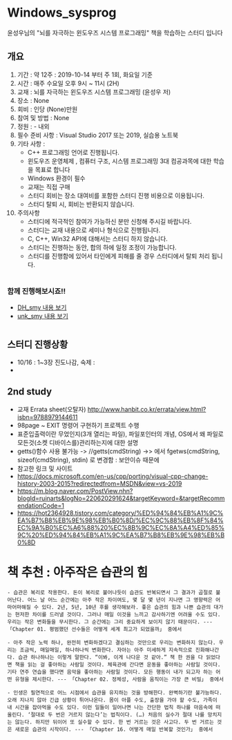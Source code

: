 # Windows_sysprog
윤성우님의 "뇌를 자극하는 윈도우즈 시스템 프로그래밍" 책을 학습하는 스터디 입니다
  ## 개요
   1. 기간 : 약 12주 : 2019-10-14 부터 주 1회, 화요일 기준
   2. 시간 : 매주 수요일 오후 9시 ~ 11시 (2H)
   3. 교재 : 뇌를 자극하는 윈도우즈 시스템 프로그래밍 (윤성우 저)
   4. 장소 : None 
   5. 회비 : 인당 (None)만원                         
   6. 참여 및 방법 : None
   7. 정원 : - 내외
   8. 필수 준비 사항 : Visual Studio 2017 또는 2019, 실습용 노트북
   9. 기타 사항 :
        - C++ 프로그래밍 언어로 진행됩니다.
        - 윈도우즈 운영체제 , 컴퓨터 구조, 시스템 프로그래밍 3대 컴공과목에 대한 학습을 목표로 합니다
        - Windows 환경이 필수
        - 교재는 직접 구매 
        - 스터디 회비는 장소 대여비를 포함한 스터디 진행 비용으로 이용됩니다.
        - 스터디 탈퇴 시, 회비는 반환되지 않습니다.     
   10. 주의사항
        - 스터디에 적극적인 참여가 가능하신 분만 신청해 주시길 바랍니다.
        - 스터디는 교재 내용으로 세미나 형식으로 진행됩니다. 
        - C, C++, Win32 API에 대해서는 스터디 하지 않습니다.
        - 스터디는 진행하는 동안, 합의 하에 일정 조정이 가능합니다.
        - 스터디를 진행함에 있어서 타인에게 피해를 줄 경우 스터디에서 탈퇴 처리 됩니다.  
 # 
 ### 함께 진행해보시죠!!
   - [DH_smy 내용 보기](/DH_smy.md)
   - [unk_smy 내용 보기](/unk_smy.md)
 #
 ## 스터디 진행상황
   - 10/16 : 1~3장 진도나감, 숙제 : 
   - 


 ## 2nd study
   - 교재 Errata sheet(오탈자) http://www.hanbit.co.kr/errata/view.html?isbn=9788979144611
   - 98page ~ EXIT 명령어 구현하기 프로젝트 수행 
   - 표준입출력이란 무었인지(3개 열리는 파일), 파일포인터의 개념, OS에서 왜 파일로 모든것(소켓 디바이스를)관리하는지에 대한 설명
   - getts()함수 사용 불가능 -> //getts(cmdString) ->> 에서 fgetws(cmdString, sizeof(cmdString), stdin) 로 변경함 : 보안이슈 때문에
   - 참고한 링크 및 사이트
   - https://docs.microsoft.com/en-us/cpp/porting/visual-cpp-change-history-2003-2015?redirectedfrom=MSDN&view=vs-2019
   - https://m.blog.naver.com/PostView.nhn?blogId=ruinarts&logNo=220620291624&targetKeyword=&targetRecommendationCode=1
   - https://hot2364928.tistory.com/category/%ED%94%84%EB%A1%9C%EA%B7%B8%EB%9E%98%EB%B0%8D/%EC%9C%88%EB%8F%84%EC%9A%B0%EC%A6%88%20%EC%8B%9C%EC%8A%A4%ED%85%9C%20%ED%94%84%EB%A1%9C%EA%B7%B8%EB%9E%98%EB%B0%8D








# 책 추천 : 아주작은 습관의 힘 
    - 습관은 복리로 작용한다. 돈이 복리로 불어나듯이 습관도 반복되면서 그 결과가 곱절로 불어난다. 어느 날 어느 순간에는 아주 작은 차이여도, 몇 달 몇 년이 지나면 그 영향력은 어마어마해질 수 있다. 2년, 5년, 10년 후를 생각해보라. 좋은 습관의 힘과 나쁜 습관의 대가는 현저한 차이를 드러낼 것이다. 그러나 매일 이것을 느끼고 감사하기엔 어려울 수도 있다. 우리는 작은 변화들을 무시한다. 그 순간에는 그리 중요하게 보이지 않기 때문이다. --- 「Chapter 01. 평범했던 선수들은 어떻게 세계 최고가 되었을까」 중에서

    - 아주 작은 노력 하나, 완전히 변화하겠다고 결심하는 것만으로 우리는 변화하지 않는다. 우리는 조금씩, 매일매일, 하나하나씩 변화한다. 자아는 아주 미세하게 지속적으로 진화해나간다. 습관 하나하나는 이렇게 말한다. “이봐, 이게 나다운 것 같아.” 책 한 권을 다 읽었다면 책을 읽는 걸 좋아하는 사람일 것이다. 체육관에 간다면 운동을 좋아하는 사람일 것이다. 기타 연주 연습을 했다면 음악을 좋아하는 사람일 것이다. 모든 행동이 내가 되고자 하는 어떤 유형을 제시한다. --- 「Chapter 02. 정체성, 사람을 움직이는 가장 큰 비밀」 중에서

    - 인생은 필연적으로 어느 시점에서 습관을 유지하는 것을 방해한다. 완벽하기란 불가능하다. 오래 지나지 않아 긴급 상황이 튀어나온다. 몸이 아플 수도, 출장을 가야 할 수도, 가족이 내 시간을 잡아먹을 수도 있다. 이런 일들이 일어나면 나는 간단한 법칙 하나를 마음속에 떠올린다. ‘절대로 두 번은 거르지 않는다’는 법칙이다. (…) 처음의 실수가 절대 나를 망치지는 않는다. 하지만 뒤이어 또 실수할 수 있다. 한 번 거르는 것은 사고다. 두 번 거르는 것은 새로운 습관의 시작이다. --- 「Chapter 16. 어떻게 매일 반복할 것인가」 중에서

